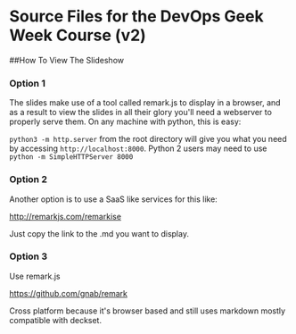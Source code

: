 # Source Files for the DevOps Geek Week Course (v2)

##How To View The Slideshow

### Option 1

The slides make use of a tool called remark.js to display in a browser, and as a result to view the slides in all their glory you'll need a webserver to properly serve them.  On any machine with python, this is easy:

`python3 -m http.server` from the root directory will give you what you need by accessing `http://localhost:8000`.  Python 2 users may need to use `python -m SimpleHTTPServer 8000`

### Option 2

Another option is to use a SaaS like services for this like:

<http://remarkjs.com/remarkise>

Just copy the link to the .md you want to display.

### Option 3

Use remark.js

<https://github.com/gnab/remark>

Cross platform because it's browser based and still uses markdown mostly compatible with deckset.
